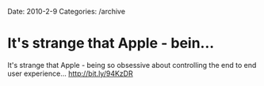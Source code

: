 Date: 2010-2-9
Categories: /archive

# It's strange that Apple - bein...

It's strange that Apple - being so obsessive about controlling the end to end user experience... <a href="http://bit.ly/94KzDR" rel="nofollow">http://bit.ly/94KzDR</a>
